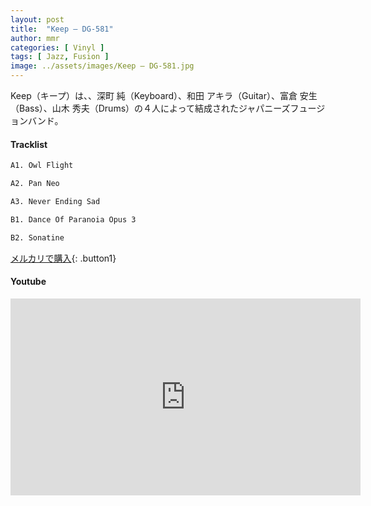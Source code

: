 ```yaml
---
layout: post
title:  "Keep – DG-581"
author: mmr
categories: [ Vinyl ]
tags: [ Jazz, Fusion ]
image: ../assets/images/Keep – DG-581.jpg
---
```


Keep（キープ）は、、深町 純（Keyboard）、和田 アキラ（Guitar）、富倉 安生（Bass）、山木 秀夫（Drums）の４人によって結成されたジャパニーズフュージョンバンド。

#### Tracklist
```md
A1. Owl Flight

A2. Pan Neo

A3. Never Ending Sad

B1. Dance Of Paranoia Opus 3

B2. Sonatine
```

[メルカリで購入](https://jp.mercari.com/item/m29887056120?afid=6142608987){: .button1}

#### Youtube
<iframe width="560" height="315" src="https://www.youtube.com/embed/azgDUou9n_8?si=uOPnK3l-gjRlhHDS" title="YouTube video player" frameborder="0" allow="accelerometer; autoplay; clipboard-write; encrypted-media; gyroscope; picture-in-picture; web-share" referrerpolicy="strict-origin-when-cross-origin" allowfullscreen></iframe>